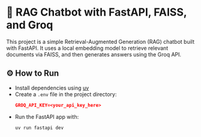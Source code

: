 # 🧠 RAG Chatbot with FastAPI, FAISS, and Groq

This project is a simple Retrieval-Augmented Generation (RAG) chatbot built with FastAPI. It uses a local embedding model to retrieve relevant documents via FAISS, and then generates answers using the Groq API.

## ⚙️ How to Run

- Install dependencies using [uv](https://github.com/astral-sh/uv)
- Create a `.env` file in the project directory:
  ```json
  GROQ_API_KEY=<your_api_key_here>
  ```
- Run the FastAPI app with:
  ```
  uv run fastapi dev
  ```
